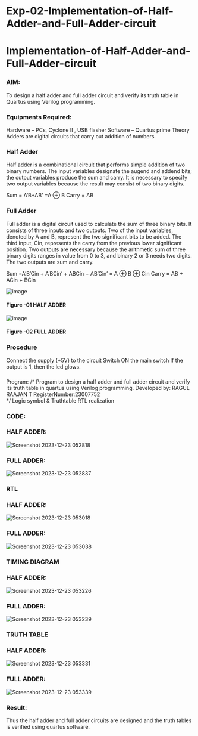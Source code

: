 # Exp-02-Implementation-of-Half-Adder-and-Full-Adder-circuit

# Implementation-of-Half-Adder-and-Full-Adder-circuit
### AIM:
To design a half adder and full adder circuit and verify its truth table in Quartus using Verilog programming.

### Equipments Required:
Hardware – PCs, Cyclone II , USB flasher
Software – Quartus prime
Theory
Adders are digital circuits that carry out addition of numbers.

### Half Adder
Half adder is a combinational circuit that performs simple addition of two binary numbers. The input variables designate the augend and addend bits; the output variables produce the sum and carry. It is necessary to specify two output variables because the result may consist of two binary digits.

Sum = A’B+AB’ =A ⊕ B Carry = AB

### Full Adder
Full adder is a digital circuit used to calculate the sum of three binary bits. It consists of three inputs and two outputs. Two of the input variables, denoted by A and B, represent the two significant bits to be added. The third input, Cin, represents the carry from the previous lower significant position. Two outputs are necessary because the arithmetic sum of three binary digits ranges in value from 0 to 3, and binary 2 or 3 needs two digits. The two outputs are sum and carry.

Sum =A’B’Cin + A’BCin’ + ABCin + AB’Cin’ = A ⊕ B ⊕ Cin Carry = AB + ACin + BCin

 ![image](https://user-images.githubusercontent.com/36288975/163552156-a13e5a56-c638-4110-97d9-8896907c8d25.png)

#### Figure -01 HALF ADDER 


![image](https://user-images.githubusercontent.com/36288975/163552057-b3547877-6d07-45b4-b7e0-bcfebfad9e1d.png)

#### Figure -02 FULL ADDER 

### Procedure

Connect the supply (+5V) to the circuit
Switch ON the main switch
If the output is 1, then the led glows.
### 
Program:
/*
Program to design a half adder and full adder circuit and verify its truth table in quartus using Verilog programming.
Developed by: RAGUL RAAJAN T
RegisterNumber:23007752  
*/
Logic symbol & Truthtable
RTL realization

### CODE:
 ### HALF ADDER:
![Screenshot 2023-12-23 052818](https://github.com/RAGULRAAJAN/DE.EXP.03/assets/147473144/2527e78b-0df8-4699-90a3-d06aebd6791b)
 ### FULL ADDER:
 ![Screenshot 2023-12-23 052837](https://github.com/RAGULRAAJAN/DE.EXP.03/assets/147473144/cdea493e-e3a7-4563-b9bd-eecaab774870)

### RTL
 ### HALF ADDER:
 ![Screenshot 2023-12-23 053018](https://github.com/RAGULRAAJAN/DE.EXP.03/assets/147473144/d78e86c4-660a-4869-9324-94b097572cf8)

 ### FULL ADDER:
 ![Screenshot 2023-12-23 053038](https://github.com/RAGULRAAJAN/DE.EXP.03/assets/147473144/f6066b02-93df-41e7-937b-876c694e03af)

### TIMING DIAGRAM
### HALF ADDER:
![Screenshot 2023-12-23 053226](https://github.com/RAGULRAAJAN/DE.EXP.03/assets/147473144/1b03dcc5-f3ea-4a0e-a9b9-4ce9535549f7)

### FULL ADDER:
 ![Screenshot 2023-12-23 053239](https://github.com/RAGULRAAJAN/DE.EXP.03/assets/147473144/ea27b0da-d26d-48ba-a0be-6e0f99b22460)

### TRUTH TABLE 
### HALF ADDER:
![Screenshot 2023-12-23 053331](https://github.com/RAGULRAAJAN/DE.EXP.03/assets/147473144/c683c93a-01a4-430f-85a7-8c0eb4036fd1)

### FULL ADDER:
![Screenshot 2023-12-23 053339](https://github.com/RAGULRAAJAN/DE.EXP.03/assets/147473144/15dc0525-f9c3-4429-a5a5-53dc6a0a4dc5)

### Result:
Thus the half adder and full adder circuits are designed and the truth tables is verified using quartus software.
